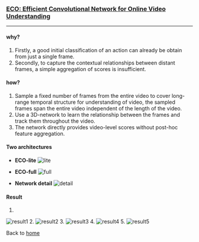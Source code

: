 ### [ECO: Efficient Convolutional Network for Online Video Understanding](http://openaccess.thecvf.com/content_ECCV_2018/papers/Mohammadreza_Zolfaghari_ECO_Efficient_Convolutional_ECCV_2018_paper.pdf)
---
#### why?
1. Firstly, a good initial classification of an action can already be obtain from just a single frame.
2. Secondly, to capture the contextual relationships between distant frames, a simple aggregation of scores is insufficient.

#### how?
1. Sample a fixed number of frames from the entire video to cover long-range temporal structure for understanding of video, the sampled frames span the entire video independent of the length of the video.
2. Use a 3D-network to learn the relationship between the frames and track them  throughout the video.
3. The network directly provides video-level scores without post-hoc feature aggregation.

#### Two architectures
* **ECO-lite**
![lite](https://i.loli.net/2018/11/15/5bed035a75562.png)

* **ECO-full**
![full](https://i.loli.net/2018/11/15/5bed051156240.png)

* **Network detail**
![detail](https://i.loli.net/2018/11/15/5bed0c548b05c.png)

#### Result
1. 
![result1](https://i.loli.net/2018/11/15/5bed0abec0b9f.png)
2. 
![result2](https://i.loli.net/2018/11/15/5bed0ae5505d0.png)
3. 
![result3](https://i.loli.net/2018/11/15/5bed0ba01920b.png)
4. 
![result4](https://i.loli.net/2018/11/15/5bed0bd995dad.png)
5. 
![result5](https://i.loli.net/2018/11/15/5bed0bfa4cd3a.png)


Back to [home](README.md)